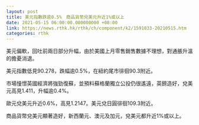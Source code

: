 ```yaml
---
layout: post
title: 美元指數跌逾0.5%　商品貨幣兌美元升近1%或以上
date: 2021-05-15 06:00:00.000000000 +08:00
link: https://news.rthk.hk/rthk/ch/component/k2/1591033-20210515.htm
categories: rthk
---
```


美元偏軟，回吐前兩日部分升幅，由於美國上月零售銷售數據不理想，對通脹升溫的擔憂消退。

美元指數低見90.278，跌幅逾0.5%，在紐約尾市徘徊90.3附近。

市場憧憬英國經濟將強勁復蘇，並預料蘇格蘭獨立公投仍很遙遠，英鎊造好，兌美元高見1.411，升幅逾0.4%。

歐元兌美元升近0.6%，高見1.2147。美元兌日圓徘徊109.3附近。

商品貨幣兌美元顯著造好，新西蘭元、澳元及加元，兌美元都升近1%或以上。
